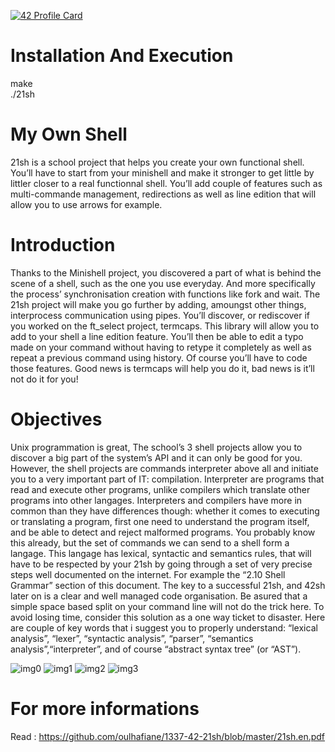 [![42 Profile Card](https://1337-readme.vercel.app/api/profile?cursus=42cursus&login=zoulhafi)](https://github.com/mohouyizme/1337-readme)
# Installation And Execution
make  
./21sh

# My Own Shell
21sh is a school project that helps you create your own functional shell.  
You’ll have to start from your minishell and make it stronger to get little by
littler closer to a real functionnal shell. You’ll add couple of features such as
multi-commande management, redirections as well as line edition that will allow you to
use arrows for example.

# Introduction
Thanks to the Minishell project, you discovered a part of what is behind the scene of a
shell, such as the one you use everyday. And more specifically the process’ synchronisation creation with functions like fork and wait.
The 21sh project will make you go further by adding, amoungst other things, interprocess communication using pipes.
You’ll discover, or rediscover if you worked on the ft_select project, termcaps. This
library will allow you to add to your shell a line edition feature. You’ll then be able to
edit a typo made on your command without having to retype it completely as well as
repeat a previous command using history. Of course you’ll have to code those features.
Good news is termcaps will help you do it, bad news is it’ll not do it for you!

# Objectives
Unix programmation is great, The school’s 3 shell projects allow you to discover a big
part of the system’s API and it can only be good for you.
However, the shell projects are commands interpreter above all and initiate you to a
very important part of IT: compilation. Interpreter are programs that read and execute
other programs, unlike compilers which translate other programs into other langages.
Interpreters and compilers have more in common than they have differences though:
whether it comes to executing or translating a program, first one need to understand the
program itself, and be able to detect and reject malformed programs.
You probably know this already, but the set of commands we can send to a shell form
a langage. This langage has lexical, syntactic and semantics rules, that will have to be
respected by your 21sh by going through a set of very precise steps well documented on
the internet. For example the “2.10 Shell Grammar” section of this document.
The key to a successful 21sh, and 42sh later on is a clear and well managed code
organisation. Be asured that a simple space based split on your command line will not
do the trick here. To avoid losing time, consider this solution as a one way ticket to
disaster.
Here are couple of key words that i suggest you to properly understand: “lexical
analysis”, “lexer”, “syntactic analysis”, “parser”, “semantics analysis”,“interpreter”, and
of course “abstract syntax tree” (or “AST”).

![img0](https://github.com/oulhafiane/1337-42-21sh/blob/master/ressources/1.png)
![img1](https://github.com/oulhafiane/1337-42-21sh/blob/master/ressources/2.png)
![img2](https://github.com/oulhafiane/1337-42-21sh/blob/master/ressources/3.png)
![img3](https://github.com/oulhafiane/1337-42-21sh/blob/master/ressources/4.png)

# For more informations
Read : https://github.com/oulhafiane/1337-42-21sh/blob/master/21sh.en.pdf
